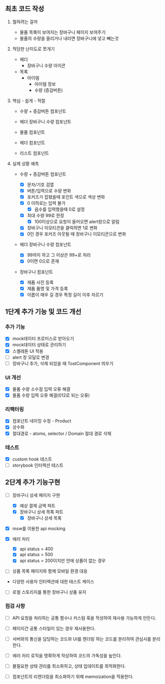 ## 최초 코드 작성

1. 뭘하려는 걸까

   - 물품 목록이 보여지는 장바구니 페이지 보여주기
   - 물품의 수량을 올리거나 내리면 장바구니에 넣고 빼는것

2. 적당한 난이도로 쪼개기
   - 헤더
     - 장바구니 수량 아이콘
   - 목록
     - 아이템
       - 아이템 정보
       - 수량 (증감버튼)
3. 핵심 - 쉽게 - 적절

   - 수량 + 증감버튼 컴포넌트
   - 헤더 장바구니 수량 컴포넌트

   - 물품 컴포넌트
   - 헤더 컴포넌트
   - 리스트 컴포넌트

4. 실제 상황 예측

   - 수량 + 증감버튼 컴포넌트

     - [x] 문자/기호 검열
     - [x] 버튼/입력으로 수량 변화
     - [x] 포커즈가 잡혔을때 포인트 색으로 색상 변화
     - [x] 0 이하로는 입력 불가
       - [x] 음수를 입력했을때 0로 설정
     - [x] 최대 수량 99로 한정
       - [x] 100이상으로 요청이 들어오면 alert창으로 알림
     - [x] 장바구니 이모티콘을 클릭하면 1로 변화
     - [x] 0인 경우 포커즈 아웃될 때 장바구니 이모티콘으로 변화

   - 헤더 장바구니 수량 컴포넌트

     - [x] 99까지 하고 그 이상은 99+로 처리
     - [x] 0이면 0으로 존재

   - 장바구니 컴포넌트
     - [x] 제품 사진 등록
     - [x] 제품 품명 및 가격 등록
     - [x] 이름이 매우 길 경우 특정 길이 이후 자르기

## 1단계 추가 기능 및 코드 개선

### 추가 기능

- [x] mock데이터 프로미스로 받아오기
- [x] mock데이터 상태로 관리하기
- [x] 스켈레톤 UI 적용
- [ ] alert 창 모달로 변경
- [ ] 장바구니 추가, 삭제 되었을 때 TostComponent 띄우기

### UI 개선

- [x] 물품 수량 소수점 입력 오류 해결
- [x] 물품 수량 입력 오류 해결(012로 되는 오류)

### 리팩터링

- [x] 컴포넌트 네이밍 수정 - Product
- [x] 상수화
- [x] 절대경로 - atoms, selector / Domain 절대 경로 삭제

### 테스트

- [x] custom hook 테스트
- [ ] storybook 인터렉션 테스트

## 2단계 추가 기능구현

- [ ] 장바구니 상세 페이지 구현

  - [x] 예상 결제 금액 파트
  - [x] 장바구니 상세 목록 파트
    - [x] 장바구니 상세 목록

- [x] msw를 이용한 api mocking

- [x] 에러 처리

  - [x] api status = 400
  - [x] api status = 500
  - [x] api status = 200이지만 안에 상품이 없는 경우

- [ ] 상품 목록 페이지와 함께 모바일 환경 대응

- 다양한 사용자 인터렉션에 대한 테스트 케이스

- [ ] 로컬 스토리지를 통한 장바구니 상품 유지

### 점검 사항

- [ ] API 요청을 처리하는 공통 함수나 커스텀 훅을 작성하여 재사용 가능하게 만든다.
- [ ] 페이지간 공통 스타일이 있는 경우 재사용한다.

- [ ] 서버와의 통신을 담당하는 코드와 UI를 렌더링 하는 코드를 분리하여 관심사를 분리한다.
- [ ] 에러 처리 로직을 명확하게 작성하여 코드의 가독성을 높인다.

- [ ] 불필요한 상태 관리를 최소화하고, 상태 업데이트를 최적화한다.
- [ ] 컴포넌트의 리렌더링을 최소화하기 위해 memoization을 적용한다.

